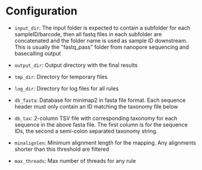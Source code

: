 # Configuration

 - `input_dir`: The input folder is expected to contain a subfolder for each sampleID/barcode, then all fastq files in each subfolder are concatenated and the folder name is used as sample ID downstream. This is usually the "fastq_pass" folder from nanopore sequencing and basecalling output 

 - `output_dir`: Output directory with the final results

 - `tmp_dir`: Directory for temporary files

 - `log_dir`: Directory for log files for all rules

 - `db_fasta`: Database for minimap2 in fasta file format. Each sequence header must only contain an ID matching the taxonomy file below

 - `db_tax`: 2-column TSV file with corresponding taxonomy for each sequence in the above fasta file. The first column is for the sequence IDs, the second a semi-colon separated taxonomy string.

 - `minalignlen`: Minimum alignment length for the mapping. Any alignments shorter than this threshold are filtered
 
 - `max_threads`: Max number of threads for any rule
